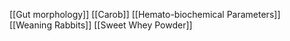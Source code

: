 [[Gut morphology]]
[[Carob]]
[[Hemato-biochemical Parameters]]
[[Weaning Rabbits]]
[[Sweet Whey Powder]]
